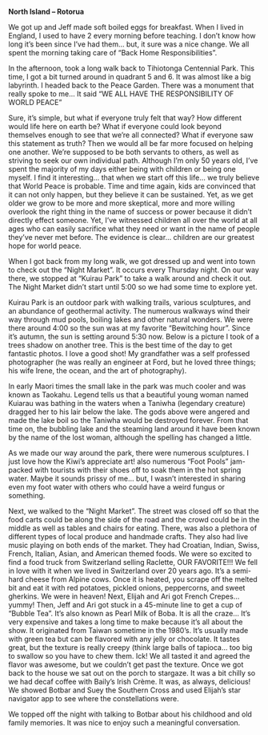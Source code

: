 **North Island – Rotorua**

We got up and Jeff made soft boiled eggs for breakfast. When I lived
in England, I used to have 2 every morning before teaching. I don’t
know how long it’s been since I’ve had them… but, it sure was a nice
change. We all spent the morning taking care of “Back Home
Responsibilities”.

In the afternoon, took a long walk back to Tihiotonga Centennial
Park. This time, I got a bit turned around in quadrant 5 and 6. It was
almost like a big labyrinth. I headed back to the Peace Garden.
There was a monument that really spoke to me… It said
“WE ALL HAVE THE
RESPONSIBILITY OF WORLD PEACE”

Sure, it’s simple, but what if everyone truly felt that way? How
different would life here on earth be? What if everyone could look
beyond themselves enough to see that we’re all connected? What
if everyone saw this statement as truth? Then we would all be far
more focused on helping one another. We’re supposed to be both
servants to others, as well as striving to seek our own individual path.
Although I’m only 50 years old, I’ve spent the majority of my days
either being with children or being one myself. I find it interesting…
that when we start off this life… we truly believe that World Peace is
probable. Time and time again, kids are convinced that it can not
only happen, but they believe it can be sustained. Yet, as we get
older we grow to be more and more skeptical, more and more
willing overlook the right thing in the name of success or power
because it didn’t directly effect someone. Yet, I’ve witnessed
children all over the world at all ages who can easily sacrifice what
they need or want in the name of people they’ve never met before.
The evidence is clear… children are our greatest hope for world
peace.

When I got back from my long walk, we got dressed up and went
into town to check out the “Night Market”. It occurs every Thursday
night. On our way there, we stopped at “Kuirau Park” to take a walk
around and check it out. The Night Market didn’t start until 5:00 so
we had some time to explore yet.

Kuirau Park is an outdoor park with walking trails, various sculptures,
and an abundance of geothermal activity. The numerous walkways
wind their way through mud pools, boiling lakes and other natural
wonders. We were there around 4:00 so the sun was at my favorite
“Bewitching hour”. Since it’s autumn, the sun is setting around 5:30
now. Below is a picture I took of a trees shadow on another tree.
This is the best time of the day to get fantastic photos. I love a good
shot! My grandfather was a self professed photographer (he was
really an engineer at Ford, but he loved three things; his wife Irene,
the ocean, and the art of photography).

In early Maori times the small lake in the park was much cooler and
was known as Taokahu. Legend tells us that a beautiful young
woman named Kuiarau was bathing in the waters when a Taniwha
(legendary creature) dragged her to his lair below the lake. The gods
above were angered and made the lake boil so the Taniwha would
be destroyed forever. From that time on, the bubbling lake and the
steaming land around it have been known by the name of the lost
woman, although the spelling has changed a little.

As we made our way around the park, there were numerous
sculptures. I just love how the Kiwi’s appreciate art! also numerous
“Foot Pools” jam-packed with tourists with their shoes off to soak
them in the hot spring water. Maybe it sounds prissy of me… but, I
wasn’t interested in sharing even my foot water with others who
could have a weird fungus or something.

Next, we walked to the “Night Market”. The street was closed off so
that the food carts could be along the side of the road and the
crowd could be in the middle as well as tables and chairs for eating.
There, was also a plethora of different types of local produce and
handmade crafts. They also had live music playing on both ends of
the market. They had Croatian, Indian, Swiss, French, Italian, Asian,
and American themed foods. We were so excited to find a food
truck from Switzerland selling Raclette, OUR FAVORITE!!! We fell in
love with it when we lived in Switzerland over 20 years ago. It’s a
semi-hard cheese from Alpine cows. Once it is heated, you scrape
off the melted bit and eat it with red potatoes, pickled onions,
peppercorns, and sweet gherkins. We were in heaven! Next, Elijah
and Ari got French Crepes… yummy! Then, Jeff and Ari got stuck in
a 45-minute line to get a cup of “Bubble Tea”. It’s also known as
Pearl Milk of Boba. It is all the craze… It’s very expensive and takes
a long time to make because it’s all about the show. It originated
from Taiwan sometime in the 1980’s. It’s usually made with green tea
but can be flavored with any jelly or chocolate. It tastes great, but
the texture is really creepy (think large balls of tapioca… too big to
swallow so you have to chew them. Ick! We all tasted it and agreed
the flavor was awesome, but we couldn’t get past the texture.
Once we got back to the house we sat out on the porch to stargaze. It was a bit chilly so we had decaf coffee with Baily’s Irish
Crème. It was, as always, delicious! We showed Botbar and Suey
the Southern Cross and used Elijah’s star navigator app to see where
the constellations were.

We topped off the night with talking to Botbar about his childhood
and old family memories. It was nice to enjoy such a meaningful
conversation.